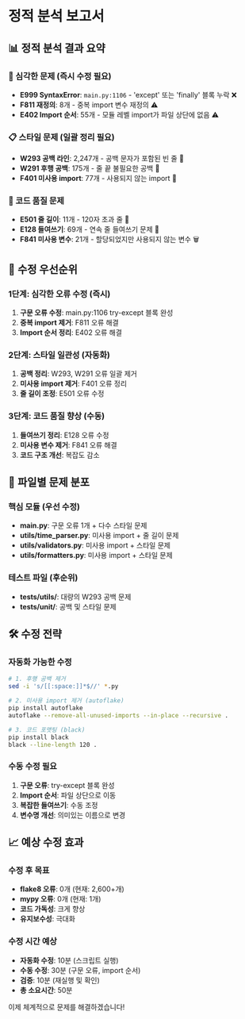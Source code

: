 # 정적 분석 보고서

## 📊 정적 분석 결과 요약

### 🚨 심각한 문제 (즉시 수정 필요)

- **E999 SyntaxError**: `main.py:1106` - 'except' 또는 'finally' 블록 누락 ❌
- **F811 재정의**: 8개 - 중복 import 변수 재정의 ⚠️
- **E402 Import 순서**: 55개 - 모듈 레벨 import가 파일 상단에 없음 ⚠️

### 📋 스타일 문제 (일괄 정리 필요)

- **W293 공백 라인**: 2,247개 - 공백 문자가 포함된 빈 줄 📝
- **W291 후행 공백**: 175개 - 줄 끝 불필요한 공백 📝
- **F401 미사용 import**: 77개 - 사용되지 않는 import 📝

### 🔧 코드 품질 문제

- **E501 줄 길이**: 11개 - 120자 초과 줄 📏
- **E128 들여쓰기**: 69개 - 연속 줄 들여쓰기 문제 📐
- **F841 미사용 변수**: 21개 - 할당되었지만 사용되지 않는 변수 🗑️

## 🎯 수정 우선순위

### 1단계: 심각한 오류 수정 (즉시)

1. **구문 오류 수정**: main.py:1106 try-except 블록 완성
2. **중복 import 제거**: F811 오류 해결
3. **Import 순서 정리**: E402 오류 해결

### 2단계: 스타일 일관성 (자동화)

1. **공백 정리**: W293, W291 오류 일괄 제거
2. **미사용 import 제거**: F401 오류 정리
3. **줄 길이 조정**: E501 오류 수정

### 3단계: 코드 품질 향상 (수동)

1. **들여쓰기 정리**: E128 오류 수정
2. **미사용 변수 제거**: F841 오류 해결
3. **코드 구조 개선**: 복잡도 감소

## 📂 파일별 문제 분포

### 핵심 모듈 (우선 수정)

- **main.py**: 구문 오류 1개 + 다수 스타일 문제
- **utils/time_parser.py**: 미사용 import + 줄 길이 문제
- **utils/validators.py**: 미사용 import + 스타일 문제
- **utils/formatters.py**: 미사용 import + 스타일 문제

### 테스트 파일 (후순위)

- **tests/utils/**: 대량의 W293 공백 문제
- **tests/unit/**: 공백 및 스타일 문제

## 🛠️ 수정 전략

### 자동화 가능한 수정

```bash
# 1. 후행 공백 제거
sed -i 's/[[:space:]]*$//' *.py

# 2. 미사용 import 제거 (autoflake)
pip install autoflake
autoflake --remove-all-unused-imports --in-place --recursive .

# 3. 코드 포맷팅 (black)
pip install black
black --line-length 120 .
```

### 수동 수정 필요

1. **구문 오류**: try-except 블록 완성
2. **Import 순서**: 파일 상단으로 이동
3. **복잡한 들여쓰기**: 수동 조정
4. **변수명 개선**: 의미있는 이름으로 변경

## 📈 예상 수정 효과

### 수정 후 목표

- **flake8 오류**: 0개 (현재: 2,600+개)
- **mypy 오류**: 0개 (현재: 1개)
- **코드 가독성**: 크게 향상
- **유지보수성**: 극대화

### 수정 시간 예상

- **자동화 수정**: 10분 (스크립트 실행)
- **수동 수정**: 30분 (구문 오류, import 순서)
- **검증**: 10분 (재실행 및 확인)
- **총 소요시간**: 50분

이제 체계적으로 문제를 해결하겠습니다!
